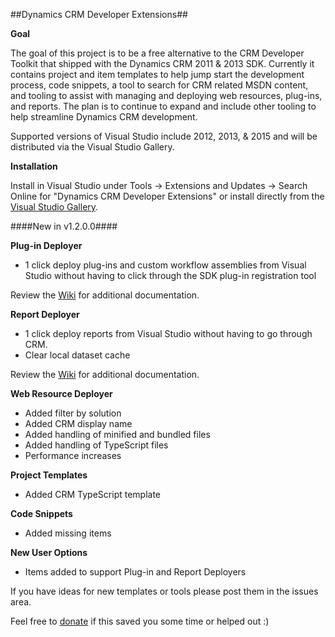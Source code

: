 ##Dynamics CRM Developer Extensions##

**Goal**

The goal of this project is to be a free alternative to the CRM Developer Toolkit that shipped with the Dynamics CRM 2011 & 2013 SDK. Currently it contains project and item templates to help jump start the development process, code snippets, a tool to search for CRM related MSDN content, and tooling to assist with managing and deploying web resources, plug-ins, and reports. The plan is to continue to expand and include other tooling to help streamline Dynamics CRM development. 

Supported versions of Visual Studio include 2012, 2013, & 2015 and will be distributed via the Visual Studio Gallery.

**Installation**

Install in Visual Studio under Tools -> Extensions and Updates -> Search Online for "Dynamics CRM Developer Extensions" or install directly from the [Visual Studio Gallery](https://visualstudiogallery.msdn.microsoft.com/0f9ab063-acec-4c55-bd6c-5eb7c6cffec4).

####New in v1.2.0.0####

**Plug-in Deployer**

* 1 click deploy plug-ins and custom workflow assemblies from Visual Studio without having to click through the SDK plug-in registration tool

Review the [Wiki](https://github.com/jlattimer/CRMDeveloperExtensions/wiki/Plug-in-Deployer) for additional documentation. 

**Report Deployer**

* 1 click deploy reports from Visual Studio without having to go through CRM.
* Clear local dataset cache 

Review the [Wiki](https://github.com/jlattimer/CRMDeveloperExtensions/wiki/Report-Deployer) for additional documentation.

**Web Resource Deployer**

* Added filter by solution
* Added CRM display name
* Added handling of minified and bundled files
* Added handling of TypeScript files
* Performance increases

**Project Templates**

* Added CRM TypeScript template

**Code Snippets**

* Added missing items

**New User Options**

* Items added to support Plug-in and Report Deployers    


If you have ideas for new templates or tools please post them in the issues area.

Feel free to [donate](https://www.paypal.me/JLattimer) if this saved you some time or helped out :)

